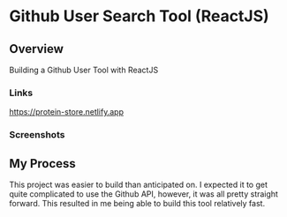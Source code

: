 # Github User Search Tool (ReactJS)


## Overview

Building a Github User Tool with ReactJS

### Links

https://protein-store.netlify.app

### Screenshots

## My Process

This project was easier to build than anticipated on. I expected it to get quite complicated to use the Github API, however, it was all pretty straight forward. This resulted in me being able to build this tool relatively fast. 
